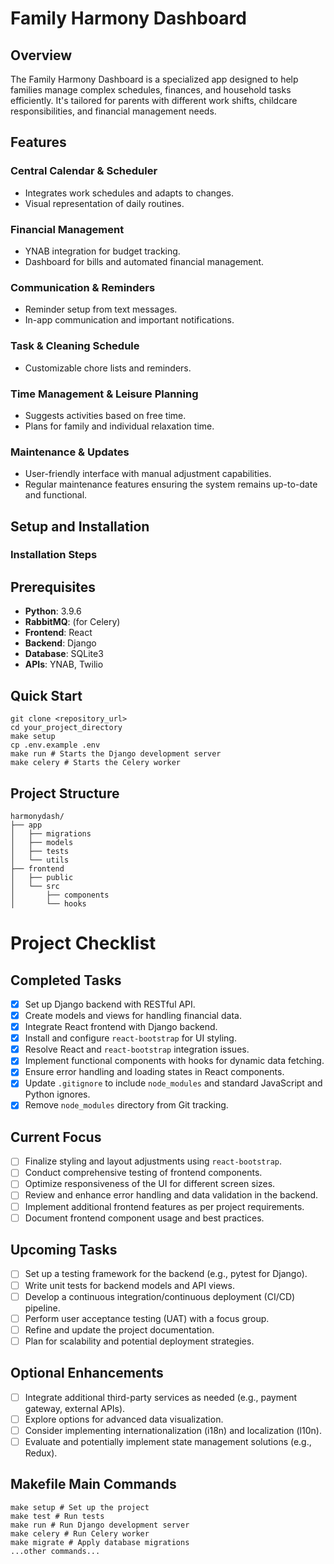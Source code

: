 # Family Harmony Dashboard

## Overview
The Family Harmony Dashboard is a specialized app designed to help families manage complex schedules, finances, and household tasks efficiently. It's tailored for parents with different work shifts, childcare responsibilities, and financial management needs.

## Features

### Central Calendar & Scheduler
- Integrates work schedules and adapts to changes.
- Visual representation of daily routines.

### Financial Management
- YNAB integration for budget tracking.
- Dashboard for bills and automated financial management.

### Communication & Reminders
- Reminder setup from text messages.
- In-app communication and important notifications.

### Task & Cleaning Schedule
- Customizable chore lists and reminders.

### Time Management & Leisure Planning
- Suggests activities based on free time.
- Plans for family and individual relaxation time.

### Maintenance & Updates
- User-friendly interface with manual adjustment capabilities.
- Regular maintenance features ensuring the system remains up-to-date and functional.

## Setup and Installation
### Installation Steps

## Prerequisites
- **Python**: 3.9.6
- **RabbitMQ**: (for Celery)
- **Frontend**: React
- **Backend**: Django
- **Database**: SQLite3
- **APIs**: YNAB, Twilio

## Quick Start
    git clone <repository_url>
    cd your_project_directory
    make setup
    cp .env.example .env
    make run # Starts the Django development server
    make celery # Starts the Celery worker
    


## Project Structure
```plaintext
harmonydash/
├── app
│   ├── migrations
│   ├── models
│   ├── tests
│   └── utils
├── frontend
│   ├── public
│   └── src
│       ├── components
│       └── hooks
````

# Project Checklist

## Completed Tasks

- [x] Set up Django backend with RESTful API.
- [x] Create models and views for handling financial data.
- [x] Integrate React frontend with Django backend.
- [x] Install and configure `react-bootstrap` for UI styling.
- [x] Resolve React and `react-bootstrap` integration issues.
- [x] Implement functional components with hooks for dynamic data fetching.
- [x] Ensure error handling and loading states in React components.
- [x] Update `.gitignore` to include `node_modules` and standard JavaScript and Python ignores.
- [x] Remove `node_modules` directory from Git tracking.

## Current Focus

- [ ] Finalize styling and layout adjustments using `react-bootstrap`.
- [ ] Conduct comprehensive testing of frontend components.
- [ ] Optimize responsiveness of the UI for different screen sizes.
- [ ] Review and enhance error handling and data validation in the backend.
- [ ] Implement additional frontend features as per project requirements.
- [ ] Document frontend component usage and best practices.

## Upcoming Tasks

- [ ] Set up a testing framework for the backend (e.g., pytest for Django).
- [ ] Write unit tests for backend models and API views.
- [ ] Develop a continuous integration/continuous deployment (CI/CD) pipeline.
- [ ] Perform user acceptance testing (UAT) with a focus group.
- [ ] Refine and update the project documentation.
- [ ] Plan for scalability and potential deployment strategies.

## Optional Enhancements

- [ ] Integrate additional third-party services as needed (e.g., payment gateway, external APIs).
- [ ] Explore options for advanced data visualization.
- [ ] Consider implementing internationalization (i18n) and localization (l10n).
- [ ] Evaluate and potentially implement state management solutions (e.g., Redux).

## Makefile Main Commands
    make setup # Set up the project
    make test # Run tests
    make run # Run Django development server
    make celery # Run Celery worker
    make migrate # Apply database migrations
    ...other commands...
